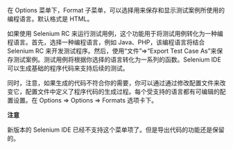在 Options 菜单下，Format 子菜单，可以选择用来保存和显示测试案例所使用的编程语言。默认格式是 HTML。

如果使用 Selenium RC 来运行测试用例，这个功能用于将测试用例转化为一种编程语言。首先，选择一种编程语言，例如 Java、PHP，该编程语言将结合 Selenium RC 来开发测试程序。然后，使用“文件”=>“Export Test Case As”来保存测试案例。测试用例将根据你选择的语言转化为一系列的函数。Selenium IDE 可以生成基础的程序代码来支持后续的测试。

同时，注意，如果生成的代码不符合你的需要，你可以通过通过修改配置文件来改变它，配置文件中定义了程序代码的生成过程。每个受支持的语言都有可编辑的配置设置。在 Options => Options => Formats 选项卡下。

**注意**

新版本的 Selenium IDE 已经不支持这个菜单项了。但是导出代码的功能还是保留的。
